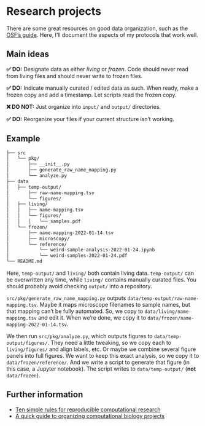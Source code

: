 # Research projects

There are some great resources on good data organization, such as the
[OSF’s guide](https://help.osf.io/article/147-organizing-files).
Here, I’ll document the aspects of my protocols that work well.

## Main ideas

**✅ DO:**
Designate data as either _living_ or _frozen_.
Code should never read from living files and should never write to frozen files.

**✅ DO:**
Indicate manually curated / edited data as such.
When ready, make a frozen copy and add a timestamp.
Let scripts read the frozen copy.

**❌ DO NOT:**
Just organize into `input/` and `output/` directories.

**✅ DO:**
Reorganize your files if your current structure isn’t working.

## Example

```bash
├── src
│   └── pkg/
│       ├── __init__.py
│       ├── generate_raw_name_mapping.py
│       └── analyze.py
├── data
│   ├── temp-output/
│       ├── raw-name-mapping.tsv
│       └── figures/
│   ├── living/
│   │   ├── name-mapping.tsv
│   │   └── figures/
│   │   │   └── samples.pdf
│   └── frozen/
│       ├── name-mapping-2022-01-14.tsv
│       ├── microscopy/
│       └── reference/
│           └── weird-sample-analysis-2022-01-24.ipynb
│           └── weird-samples-2022-01-24.pdf
└── README.md
```

Here, `temp-output/` and `living/` both contain living data.
`temp-output/` can be overwritten any time, while `living/` contains manually curated files.
You should probably avoid checking `output/` into a repository.

`src/pkg/generate_raw_name_mapping.py` outputs `data/temp-output/raw-name-mapping.tsv`.
Maybe it maps microscope filenames to sample names, but that mapping can’t be fully automated.
So, we copy to `data/living/name-mapping.tsv` and edit it.
When we’re done, we copy it to `data/frozen/name-mapping-2022-01-14.tsv`.

We then run `src/pkg/analyze.py`, which outputs figures to `data/temp-output/figures/`.
They need a little tweaking, so we copy each to `living/figures/` and align labels, etc.
Or maybe we combine several figure panels into full figures.
We want to keep this exact analysis, so we copy it to `data/frozen/reference/`.
And we write a script to generate that figure (in this case, a Jupyter notebook).
The script writes to `data/temp-output/` (**not** `data/frozen`).

## Further information

- [Ten simple rules for reproducible computational research](https://journals.plos.org/ploscompbiol/article?id=10.1371/journal.pcbi.1003285)
- [A quick guide to organizing computational biology projects](https://journals.plos.org/ploscompbiol/article?id=10.1371/journal.pcbi.1000424)

